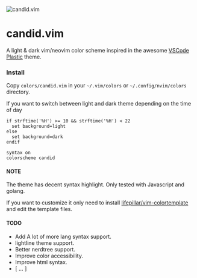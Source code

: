 ![candid.vim](https://github.com/flrnprz/candid-vim/raw/master/candid-screen.png)
# candid.vim
A light & dark vim/neovim color scheme inspired in the awesome [VSCode Plastic](https://github.com/will-stone/plastic) theme.

### Install

Copy `colors/candid.vim` in your `~/.vim/colors` or `~/.config/nvim/colors` directory.

If you want to switch between light and dark theme depending on the time of day
```vim
if strftime('%H') >= 10 && strftime('%H') < 22
  set background=light
else
  set background=dark
endif

syntax on
colorscheme candid
```

#### NOTE
The theme has decent syntax highlight. Only tested with Javascript and golang.

If you want to customize it only need to install [lifepillar/vim-colortemplate](https://github.com/lifepillar/vim-colortemplate) and edit the template files.

#### TODO
* Add A lot of more lang syntax support.
* lightline theme support.
* Better nerdtree support.
* Improve color accessibility.
* Improve html syntax.
* [ ... ]
